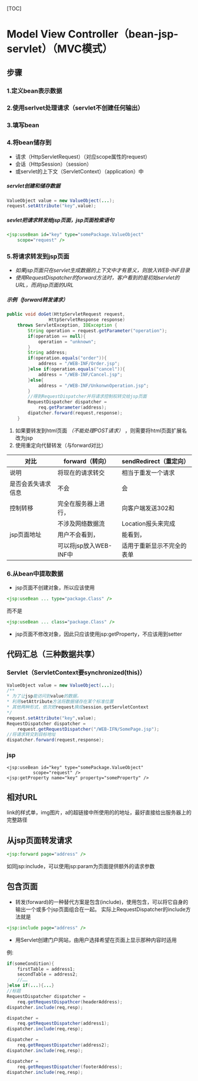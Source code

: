 [TOC]

# Model View Controller（bean-jsp-servlet）（MVC模式）

## 步骤

### 1.定义bean表示数据

### 2.使用serlvet处理请求（servlet不创建任何输出）

### 3.填写bean

### 4.将bean储存到
* 请求（HttpServletRequest）（对应scope属性的request）
* 会话（HttpSession）（session）
* 或servlet的上下文（ServletContext）（application）中
##### servlet创建和储存数据
```java
ValueObject value = new ValueObject(...);
request.setAttribute("key",value);
```
##### sevlet把请求转发给jsp页面，jsp页面检索语句
```jsp
<jsp:useBean id="key" type="somePackage.ValueObject" 
    scope="request" />
```

### 5.将请求转发到jsp页面
* *如果jsp页面只在servlet生成数据的上下文中才有意义，则放入WEB-INF目录*
* *使用RequestDispatcher的forward方法时，客户看到的是初始servlet的URL，而非jsp页面的URL*
##### 示例（forward转发请求）
```java
public void doGet(HttpServletRequest request,
                HttpServletResponse response)
    throws ServletException, IOException {
        String operation = request.getParameter("operation");
        if(operation == null){
            operation = "unknown";
        }
        String address;
        if(operation.equals("order")){
            address = "/WEB-INF/Order.jsp";
        }else if(operation.equals("cancel")){
            address = "/WEB-INF/Cancel.jsp";
        }else{
            address = "/WEB-INF/UnkonwnOperation.jsp";
        }
        //得到RequestDispatcher并将请求控制权转交给jsp页面
        RequestDispatcher dispatcher =
            req.getParameter(address);
        dipatcher.forward(request,response);
    }
```
1. 如果要转发到html页面 *（不能处理POST请求）* ，则需要将html页面扩展名改为jsp
2. 使用重定向代替转发（与forward对比）

| 对比 | forward（转向） | sendRedirect（重定向） |
| ------ | ------ | ------ |
| 说明 | 将现在的请求转交 | 相当于重发一个请求 |
| 是否会丢失请求信息 | 不会 | 会 |
| 控制转移 | 完全在服务器上进行，| 向客户端发送302和 |
|           |不涉及网络数据流 | Location报头来完成 |
| jsp页面地址 | 用户不会看到，| 能看到，|
|           | 可以将jsp放入WEB-INF中 | 适用于重新显示不完全的表单 |

### 6.从bean中提取数据   
* jsp页面不创建对象，所以应该使用     
```jsp
<jsp:useBean ... type="package.Class" />
```
而不是
```jsp
<jsp:useBean ... class="package.Class" />
```
* jsp页面不修改对象，因此只应该使用jsp:getProperty，不应该用到setter



## 代码汇总（三种数据共享）
### Servlet（ServletContext要synchronized(this)）
```java
ValueObject value = new ValueObject(...);
/**
* 为了让jsp能访问到value的数据，
* 利用setAttribute方法将数据储存在某个标准位置
* 其他两种形式，依次把request换成session,getServletContext
*/
request.setAttribute("key",value);
RequestDispatcher dispatcher = 
    request.getRequestDispatcher("/WEB-IFN/SomePage.jsp");
//将请求转交到目标地址
dispatcher.forward(request,response);
```
### jsp
```
<jsp:useBean id="key" type="somePackage.ValueObject"
          scope="request" />
<jsp:getProperty name="key" property="someProperty" />
```

## 相对URL
link的样式单，img图片，a的超链接中所使用的的地址，最好直接给出服务器上的完整路径

## 从jsp页面转发请求
```jsp
<jsp:forward page="address" />
```
如同jsp:include，可以使用jsp:param为页面提供额外的请求参数

## 包含页面
* 转发(forward)的一种替代方案是包含(include)，使用包含，可以将它自身的输出一个或多个jsp页面组合在一起。
实际上RequestDispatcher的include方法就是
```jsp
<jsp:include page="address" />
```
* 用Servlet创建门户网站，由用户选择希望在页面上显示那种内容时适用

例: 
```java
if(someCondition){
    firstTable = address1;
    secondTable = address2;
    //……
}else if(...){...}
//标题
RequestDispatcher dispatcher =
    req.getRequestDispathcer(headerAddress);
dispatcher.include(req,resp);

dispatcher =
    req.getRequestDispatcher(address1);
dispatcher.include(req,resp);

dispatcher =
    req.getRequestDispatcher(address2);
dispatcher.include(req,resp);

dispatcher =
    req.getRequestDispatcher(footerAddress);
dispatcher.include(req,resp);
```